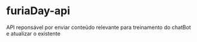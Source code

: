 # furiaDay-api
API reponsável por enviar conteúdo relevante para treinamento do chatBot e atualizar o existente
